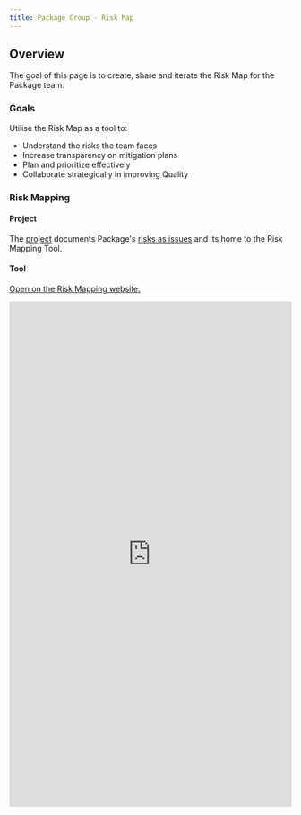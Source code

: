 ```yaml
---
title: Package Group - Risk Map
---
```


## Overview

The goal of this page is to create, share and iterate the Risk Map for the Package team.

### Goals

Utilise the Risk Map as a tool to:

- Understand the risks the team faces
- Increase transparency on mitigation plans
- Plan and prioritize effectively
- Collaborate strategically in improving Quality

### Risk Mapping

#### Project

The [project](https://gitlab.com/gitlab-org/ci-cd/package-stage/risk-mapping) documents Package's [risks as issues](https://gitlab.com/gitlab-org/ci-cd/package-stage/risk-mapping/-/issues) and its home to the Risk Mapping Tool.

#### Tool

[Open on the Risk Mapping website.](https://gitlab-org.gitlab.io/ci-cd/package-stage/risk-mapping/)

<iframe src="https://gitlab-org.gitlab.io/ci-cd/package-stage/risk-mapping" width="100%" frameborder="0" scrolling="yes" height="900"></iframe>
